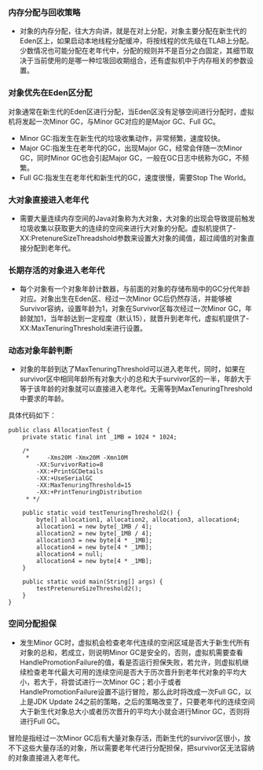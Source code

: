 ### 内存分配与回收策略
- 对象的内存分配，往大方向讲，就是在对上分配，对象主要分配在新生代的Eden区上，如果启动本地线程分配缓冲，将按线程的优先级在TLAB上分配。少数情况也可能分配在老年代中，分配的规则并不是百分之白固定，其细节取决于当前使用的是哪一种垃圾回收期组合，还有虚拟机中于内存相关的参数设置。


### 对象优先在Eden区分配
对象通常在新生代的Eden区进行分配，当Eden区没有足够空间进行分配时，虚拟机将发起一次Minor GC，与Minor GC对应的是Major GC、Full GC。
- Minor GC:指发生在新生代的垃圾收集动作，非常频繁，速度较快。
- Major GC:指发生在老年代的GC，出现Major GC，经常会伴随一次Minor GC，同时Minor GC也会引起Major GC，一般在GC日志中统称为GC，不频繁。
- Full GC:指发生在老年代和新生代的GC，速度很慢，需要Stop The World。

### 大对象直接进入老年代
- 需要大量连续内存空间的Java对象称为大对象，大对象的出现会导致提前触发垃圾收集以获取更大的连续的空间来进行大对象的分配。虚拟机提供了-XX:PretenureSizeThreadshold参数来设置大对象的阈值，超过阈值的对象直接分配到老年代。


### 长期存活的对象进入老年代
- 每个对象有一个对象年龄计数器，与前面的对象的存储布局中的GC分代年龄对应。对象出生在Eden区、经过一次Minor GC后仍然存活，并能够被Survivor容纳，设置年龄为1，对象在Survivor区每次经过一次Minor GC，年龄就加1，当年龄达到一定程度（默认15），就晋升到老年代，虚拟机提供了-XX:MaxTenuringThreshold来进行设置。

### 动态对象年龄判断
- 对象的年龄到达了MaxTenuringThreshold可以进入老年代，同时，如果在survivor区中相同年龄所有对象大小的总和大于survivor区的一半，年龄大于等于该年龄的对象就可以直接进入老年代。无需等到MaxTenuringThreshold中要求的年龄。

具体代码如下：
```
public class AllocationTest {
    private static final int _1MB = 1024 * 1024;
    
    /*
     *     -Xms20M -Xmx20M -Xmn10M 
        -XX:SurvivorRatio=8 
        -XX:+PrintGCDetails
        -XX:+UseSerialGC
        -XX:MaxTenuringThreshold=15
        -XX:+PrintTenuringDistribution
     * */
    
    public static void testTenuringThreshold2() {
        byte[] allocation1, allocation2, allocation3, allocation4;
        allocation1 = new byte[_1MB / 4];
        allocation2 = new byte[_1MB / 4];
        allocation3 = new byte[4 * _1MB];
        allocation4 = new byte[4 * _1MB];
        allocation4 = null;
        allocation4 = new byte[4 * _1MB];
    }
    
    public static void main(String[] args) {
        testPretenureSizeThreshold2();
    }
}
```
### 空间分配担保
- 发生Minor GC时，虚拟机会检查老年代连续的空闲区域是否大于新生代所有对象的总和，若成立，则说明Minor GC是安全的，否则，虚拟机需要查看HandlePromotionFailure的值，看是否运行担保失败，若允许，则虚拟机继续检查老年代最大可用的连续空间是否大于历次晋升到老年代对象的平均大小，若大于，将尝试进行一次Minor GC；若小于或者HandlePromotionFailure设置不运行冒险，那么此时将改成一次Full GC，以上是JDK Update 24之前的策略，之后的策略改变了，只要老年代的连续空间大于新生代对象总大小或者历次晋升的平均大小就会进行Minor GC，否则将进行Full GC。

冒险是指经过一次Minor GC后有大量对象存活，而新生代的survivor区很小，放不下这些大量存活的对象，所以需要老年代进行分配担保，把survivor区无法容纳的对象直接进入老年代。

